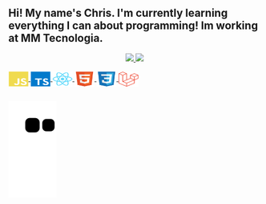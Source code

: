 ## Hi! My name's Chris. I'm currently learning everything I can about programming! Im working at MM Tecnologia.
<div align="center">
  <a href="https://github.com/christofermendes">
  <img height="180em" src="https://github-readme-stats.vercel.app/api?username=christofermendes&show_icons=true&theme=tokyonight&include_all_commits=true&count_private=true"/>
  <img height="180em" src="https://github-readme-stats.vercel.app/api/top-langs/?username=christofermendes&layout=compact&langs_count=7&theme=tokyonight"/>
</div>
<div style="display: inline_block"><br>
  <img align="center" alt="Chris-Js" height="30" width="40" src="https://raw.githubusercontent.com/devicons/devicon/master/icons/javascript/javascript-plain.svg">
  <img align="center" alt="Chris-Ts" height="30" width="40" src="https://raw.githubusercontent.com/devicons/devicon/master/icons/typescript/typescript-plain.svg">
  <img align="center" alt="Chris-React" height="30" width="40" src="https://raw.githubusercontent.com/devicons/devicon/master/icons/react/react-original.svg">
  <img align="center" alt="Chris-HTML" height="30" width="40" src="https://raw.githubusercontent.com/devicons/devicon/master/icons/html5/html5-original.svg">
  <img align="center" alt="Chris-CSS" height="30" width="40" src="https://raw.githubusercontent.com/devicons/devicon/master/icons/css3/css3-original.svg">
<img align="center" alt="Chris-CSS" height="30" width="40" src="https://raw.githubusercontent.com/devicons/devicon/master/icons/laravel/laravel-original.svg">
  
  ##
  ![Snake animation](https://github.com/rafaballerini/rafaballerini/blob/output/github-contribution-grid-snake.svg)
 
</div>
